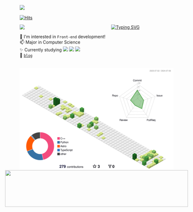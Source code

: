 <img src="https://emojis.slackmojis.com/emojis/images/1621024394/39092/cat-roll.gif?1621024394" width="50" />

[![Hits](https://hits.seeyoufarm.com/api/count/incr/badge.svg?url=https%3A%2F%2Fgithub.com%2Fhhzzzk&count_bg=%23CEEED1&title_bg=%23555555&icon=&icon_color=%23E7E7E7&title=today&edge_flat=false)](https://hits.seeyoufarm.com)

<a href="https://git.io/typing-svg">
    <img src="https://readme-typing-svg.demolab.com?font=Tiny5&size=30&pause=1000&color=000000&center=false&vCenter=true&random=false&width=435&lines=Hello+World!" alt="Typing SVG">
  </a>
<!-- https://github.com/DenverCoder1/readme-typing-svg  -->

  <img align="left" src="https://github.com/hhzzzk/hhzzzk/assets/67236054/d7a31e00-75f2-4ace-9f47-5926ed97a40a" width="300">


🌱 I'm interested in `Front-end` development!  
📫 Major in Computer Science  
✨ Currently studying 
<img src="https://img.shields.io/badge/Next.js-66CCFF?style=social&logo=Next.js&logoColor=#000000">
<img src="https://img.shields.io/badge/Typescript-66CCFF?style=social&logo=Typescript&logoColor=#3178C6">
<img src="https://img.shields.io/badge/React-66CCFF?style=social&logo=React&logoColor=#61DAFB">  
🧩 [`blog`](https://hhzzzk.github.io/)


<div align="center" style="display: flex; flex-direction: column; align-items: center; justify-content: center;">
   <img src="./profile-3d-contrib/profile-green-animate.svg" alt="Profile Green Animate" style="margin-top: 20px;"/>
  <a href="https://github.com/devxb/gitanimals">
    <img
      src="https://render.gitanimals.org/lines/hhzzzk?pet-id=597324547508431010&contribution-view=false"
      width="600"
      height="120"
    />
  </a>
</div>
